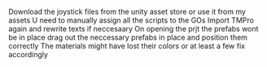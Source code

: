 Download the joystick files from the unity asset store or use it from my assets
U need to manually assign all the scripts to the GOs
Import TMPro again and rewrite texts if neccesaary
On opening the prjt the prefabs wont be in place drag out the neccessary prefabs in place and position them correctly
The materials might have lost their colors or at least a few fix accordingly
